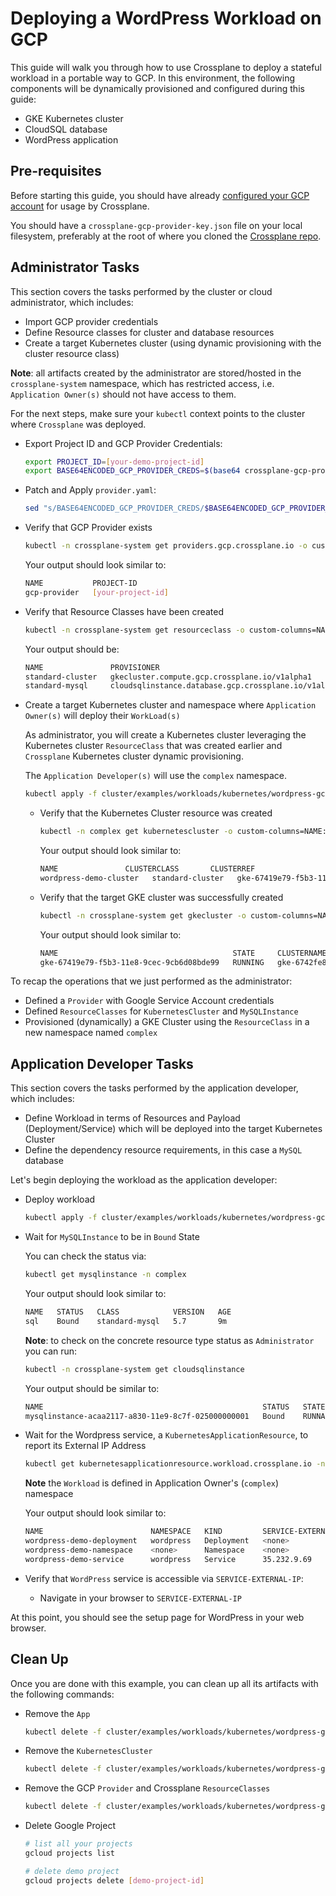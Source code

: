# Deploying a WordPress Workload on GCP

This guide will walk you through how to use Crossplane to deploy a stateful workload in a portable way to GCP.
In this environment, the following components will be dynamically provisioned and configured during this guide:

* GKE Kubernetes cluster
* CloudSQL database
* WordPress application

## Pre-requisites

Before starting this guide, you should have already [configured your GCP account](../../cloud-providers/gcp/gcp-provider.md) for usage by Crossplane.

You should have a `crossplane-gcp-provider-key.json` file on your local filesystem, preferably at the root of where you cloned the [Crossplane repo](https://github.com/crossplaneio/crossplane).

## Administrator Tasks

This section covers the tasks performed by the cluster or cloud administrator, which includes:

* Import GCP provider credentials
* Define Resource classes for cluster and database resources
* Create a target Kubernetes cluster (using dynamic provisioning with the cluster resource class)

**Note**: all artifacts created by the administrator are stored/hosted in the `crossplane-system` namespace, which has
restricted access, i.e. `Application Owner(s)` should not have access to them.

For the next steps, make sure your `kubectl` context points to the cluster where `Crossplane` was deployed.

* Export Project ID and GCP Provider Credentials:

  ```bash
  export PROJECT_ID=[your-demo-project-id]
  export BASE64ENCODED_GCP_PROVIDER_CREDS=$(base64 crossplane-gcp-provider-key.json | tr -d "\n")
  ```

* Patch and Apply `provider.yaml`:

  ```bash
  sed "s/BASE64ENCODED_GCP_PROVIDER_CREDS/$BASE64ENCODED_GCP_PROVIDER_CREDS/g;s/PROJECT_ID/$PROJECT_ID/g" cluster/examples/workloads/kubernetes/wordpress-gcp/provider.yaml | kubectl create -f -
  ```

* Verify that GCP Provider exists

  ```bash
  kubectl -n crossplane-system get providers.gcp.crossplane.io -o custom-columns=NAME:.metadata.name,PROJECT-ID:.spec.projectID
  ```

  Your output should look similar to:

  ```bash
  NAME           PROJECT-ID
  gcp-provider   [your-project-id]
  ```

* Verify that Resource Classes have been created

  ```bash
  kubectl -n crossplane-system get resourceclass -o custom-columns=NAME:metadata.name,PROVISIONER:.provisioner,PROVIDER:.providerRef.name,RECLAIM-POLICY:.reclaimPolicy
  ```

  Your output should be:

  ```bash
  NAME               PROVISIONER                                            PROVIDER       RECLAIM-POLICY
  standard-cluster   gkecluster.compute.gcp.crossplane.io/v1alpha1          gcp-provider   Delete
  standard-mysql     cloudsqlinstance.database.gcp.crossplane.io/v1alpha1   gcp-provider   Delete
  ```

* Create a target Kubernetes cluster and namespace where `Application Owner(s)` will deploy their `WorkLoad(s)`

  As administrator, you will create a Kubernetes cluster leveraging the Kubernetes cluster `ResourceClass` that was created earlier and
  `Crossplane` Kubernetes cluster dynamic provisioning.

  The `Application Developer(s)` will use the `complex` namespace.

  ```bash
  kubectl apply -f cluster/examples/workloads/kubernetes/wordpress-gcp/cluster.yaml
  ```

  * Verify that the Kubernetes Cluster resource was created

    ```bash
    kubectl -n complex get kubernetescluster -o custom-columns=NAME:.metadata.name,CLUSTERCLASS:.spec.classRef.name,CLUSTERREF:.spec.resourceRef.name
    ```

    Your output should look similar to:

    ```bash
    NAME               CLUSTERCLASS       CLUSTERREF
    wordpress-demo-cluster   standard-cluster   gke-67419e79-f5b3-11e8-9cec-9cb6d08bde99
    ```

  * Verify that the target GKE cluster was successfully created

    ```bash
    kubectl -n crossplane-system get gkecluster -o custom-columns=NAME:.metadata.name,STATE:.status.state,CLUSTERNAME:.status.clusterName,ENDPOINT:.status.endpoint,LOCATION:.spec.zone,CLUSTERCLASS:.spec.classRef.name,RECLAIMPOLICY:.spec.reclaimPolicy
    ```

    Your output should look similar to:

    ```bash
    NAME                                       STATE     CLUSTERNAME                                ENDPOINT        LOCATION        CLUSTERCLASS       RECLAIMPOLICY
    gke-67419e79-f5b3-11e8-9cec-9cb6d08bde99   RUNNING   gke-6742fe8d-f5b3-11e8-9cec-9cb6d08bde99   146.148.93.40   us-central1-a   standard-cluster   Delete
    ```

To recap the operations that we just performed as the administrator:

* Defined a `Provider` with Google Service Account credentials
* Defined `ResourceClasses` for `KubernetesCluster` and `MySQLInstance`
* Provisioned (dynamically) a GKE Cluster using the `ResourceClass` in a new namespace named `complex`

## Application Developer Tasks

This section covers the tasks performed by the application developer, which includes:

* Define Workload in terms of Resources and Payload (Deployment/Service) which will be deployed into the target Kubernetes Cluster
* Define the dependency resource requirements, in this case a `MySQL` database

Let's begin deploying the workload as the application developer:

* Deploy workload

  ```bash
  kubectl apply -f cluster/examples/workloads/kubernetes/wordpress-gcp/app.yaml
  ```

* Wait for `MySQLInstance` to be in `Bound` State

  You can check the status via:

  ```bash
  kubectl get mysqlinstance -n complex
  ```

  Your output should look similar to:

  ```bash
  NAME   STATUS   CLASS            VERSION   AGE
  sql    Bound    standard-mysql   5.7       9m
  ```

  **Note**: to check on the concrete resource type status as `Administrator` you can run:

  ```bash
  kubectl -n crossplane-system get cloudsqlinstance
  ```

  Your output should be similar to:

  ```bash
  NAME                                                 STATUS   STATE      CLASS            VERSION     AGE
  mysqlinstance-acaa2117-a830-11e9-8c7f-025000000001   Bound    RUNNABLE   standard-mysql   MYSQL_5_7   10m
  ```

* Wait for the Wordpress service, a `KubernetesApplicationResource`, to report its External IP Address

  ```bash
  kubectl get kubernetesapplicationresource.workload.crossplane.io -n complex -o custom-columns=NAME:.metadata.name,NAMESPACE:.spec.template.metadata.namespace,KIND:.spec.template.kind,SERVICE-EXTERNAL-IP:.status.remote.loadBalancer.ingress[0].ip
  ```

  **Note** the `Workload` is defined in Application Owner's (`complex`) namespace

  Your output should look similar to:

  ```bash
  NAME                        NAMESPACE   KIND         SERVICE-EXTERNAL-IP
  wordpress-demo-deployment   wordpress   Deployment   <none>
  wordpress-demo-namespace    <none>      Namespace    <none>
  wordpress-demo-service      wordpress   Service      35.232.9.69
  ```

* Verify that `WordPress` service is accessible via `SERVICE-EXTERNAL-IP`:

  * Navigate in your browser to `SERVICE-EXTERNAL-IP`

At this point, you should see the setup page for WordPress in your web browser.

## Clean Up

Once you are done with this example, you can clean up all its artifacts with the following commands:

* Remove the `App`

  ```bash
  kubectl delete -f cluster/examples/workloads/kubernetes/wordpress-gcp/app.yaml
  ```

* Remove the `KubernetesCluster`

  ```bash
  kubectl delete -f cluster/examples/workloads/kubernetes/wordpress-gcp/cluster.yaml
  ```

* Remove the GCP `Provider` and Crossplane `ResourceClasses`

  ```bash
  kubectl delete -f cluster/examples/workloads/kubernetes/wordpress-gcp/provider.yaml
  ```

* Delete Google Project

  ```bash
  # list all your projects
  gcloud projects list

  # delete demo project
  gcloud projects delete [demo-project-id]
  ```
